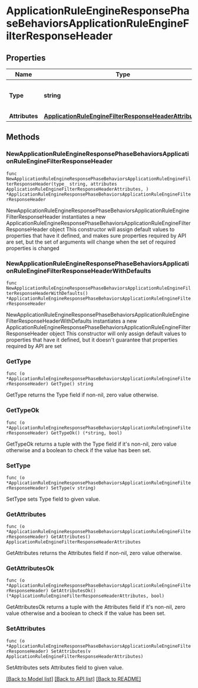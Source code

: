 # ApplicationRuleEngineResponsePhaseBehaviorsApplicationRuleEngineFilterResponseHeader

## Properties

Name | Type | Description | Notes
------------ | ------------- | ------------- | -------------
**Type** | **string** | * &#x60;filter_response_header&#x60; - filter_response_header | 
**Attributes** | [**ApplicationRuleEngineFilterResponseHeaderAttributes**](ApplicationRuleEngineFilterResponseHeaderAttributes.md) |  | 

## Methods

### NewApplicationRuleEngineResponsePhaseBehaviorsApplicationRuleEngineFilterResponseHeader

`func NewApplicationRuleEngineResponsePhaseBehaviorsApplicationRuleEngineFilterResponseHeader(type_ string, attributes ApplicationRuleEngineFilterResponseHeaderAttributes, ) *ApplicationRuleEngineResponsePhaseBehaviorsApplicationRuleEngineFilterResponseHeader`

NewApplicationRuleEngineResponsePhaseBehaviorsApplicationRuleEngineFilterResponseHeader instantiates a new ApplicationRuleEngineResponsePhaseBehaviorsApplicationRuleEngineFilterResponseHeader object
This constructor will assign default values to properties that have it defined,
and makes sure properties required by API are set, but the set of arguments
will change when the set of required properties is changed

### NewApplicationRuleEngineResponsePhaseBehaviorsApplicationRuleEngineFilterResponseHeaderWithDefaults

`func NewApplicationRuleEngineResponsePhaseBehaviorsApplicationRuleEngineFilterResponseHeaderWithDefaults() *ApplicationRuleEngineResponsePhaseBehaviorsApplicationRuleEngineFilterResponseHeader`

NewApplicationRuleEngineResponsePhaseBehaviorsApplicationRuleEngineFilterResponseHeaderWithDefaults instantiates a new ApplicationRuleEngineResponsePhaseBehaviorsApplicationRuleEngineFilterResponseHeader object
This constructor will only assign default values to properties that have it defined,
but it doesn't guarantee that properties required by API are set

### GetType

`func (o *ApplicationRuleEngineResponsePhaseBehaviorsApplicationRuleEngineFilterResponseHeader) GetType() string`

GetType returns the Type field if non-nil, zero value otherwise.

### GetTypeOk

`func (o *ApplicationRuleEngineResponsePhaseBehaviorsApplicationRuleEngineFilterResponseHeader) GetTypeOk() (*string, bool)`

GetTypeOk returns a tuple with the Type field if it's non-nil, zero value otherwise
and a boolean to check if the value has been set.

### SetType

`func (o *ApplicationRuleEngineResponsePhaseBehaviorsApplicationRuleEngineFilterResponseHeader) SetType(v string)`

SetType sets Type field to given value.


### GetAttributes

`func (o *ApplicationRuleEngineResponsePhaseBehaviorsApplicationRuleEngineFilterResponseHeader) GetAttributes() ApplicationRuleEngineFilterResponseHeaderAttributes`

GetAttributes returns the Attributes field if non-nil, zero value otherwise.

### GetAttributesOk

`func (o *ApplicationRuleEngineResponsePhaseBehaviorsApplicationRuleEngineFilterResponseHeader) GetAttributesOk() (*ApplicationRuleEngineFilterResponseHeaderAttributes, bool)`

GetAttributesOk returns a tuple with the Attributes field if it's non-nil, zero value otherwise
and a boolean to check if the value has been set.

### SetAttributes

`func (o *ApplicationRuleEngineResponsePhaseBehaviorsApplicationRuleEngineFilterResponseHeader) SetAttributes(v ApplicationRuleEngineFilterResponseHeaderAttributes)`

SetAttributes sets Attributes field to given value.



[[Back to Model list]](../README.md#documentation-for-models) [[Back to API list]](../README.md#documentation-for-api-endpoints) [[Back to README]](../README.md)


